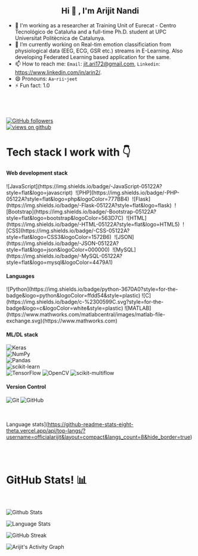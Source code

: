 <!--
**officialarijit/officialarijit** is a ✨ _special_ ✨ repository because its `README.md` (this file) appears on your GitHub profile.

Here are some ideas to get you started:

- 🔭 I’m currently working on ...
- 🌱 I’m currently learning ...
- 👯 I’m looking to collaborate on ...
- 🤔 I’m looking for help with ...
- 💬 Ask me about ...
- 📫 How to reach me: ...
- 😄 Pronouns: ...
- ⚡ Fun fact: ...
-->

<h2 align="center"> Hi 👋 , I'm Arijit Nandi <br/></h2> 

- 🔭 I'm working as a researcher at Training Unit of Eurecat - Centro Tecnológico de Cataluña and a full-time Ph.D. student at UPC Universitat Politècnica de Catalunya.
- 🌱 I’m currently working on Real-tim emotion classificiation from physiological data (EEG, ECG, GSR etc.) streams in E-Learning. Also developing Federated Learning based application for the same.  
- 📫 How to reach me: `Email`: jit.ari172@gmail.com, `Linkedin`: https://www.linkedin.com/in/arin2/.
- 😄 Pronouns: `Aa`-`rii`-`jeet`
- ⚡ Fun fact: 1.0 
<h2 align="center"><br/></h2> 
 
  <a href="https://github.com/officialarijit" target="_blank">
    <img alt="GitHub followers" src="https://img.shields.io/github/followers/officialarijit?label=Github%20followers&style=for-the-badge">
  </a> <br>
  <a href="https://github.com/officialarijit" target="_blank">
    <img src="https://komarev.com/ghpvc/?username=officialarijit&label=Views&color=brightgreen&style=flat-square" alt="views on github" />
  </a>
  </h3>   
  
  
<br>
<h1>Tech stack I work with 👇</h1>

<h4>Web development stack</h4> 
![JavaScript](https://img.shields.io/badge/-JavaScript-05122A?style=flat&logo=javascript)&nbsp;
![PHP](https://img.shields.io/badge/-PHP-05122A?style=flat&logo=php&logoColor=777BB4)&nbsp;
![Flask](https://img.shields.io/badge/-Flask-05122A?style=flat&logo=flask)&nbsp;
![Bootstrap](https://img.shields.io/badge/-Bootstrap-05122A?style=flat&logo=bootstrap&logoColor=563D7C)&nbsp;
![HTML](https://img.shields.io/badge/-HTML-05122A?style=flat&logo=HTML5)&nbsp;
![CSS](https://img.shields.io/badge/-CSS-05122A?style=flat&logo=CSS3&logoColor=1572B6)&nbsp;
![JSON](https://img.shields.io/badge/-JSON-05122A?style=flat&logo=json&logoColor=000000)&nbsp;
![MySQL](https://img.shields.io/badge/-MySQL-05122A?style=flat&logo=mysql&logoColor=4479A1)&nbsp;

  
  
<h4>Languages</h4>     
![Python](https://img.shields.io/badge/python-3670A0?style=for-the-badge&logo=python&logoColor=ffdd54&style=plastic) ![C](https://img.shields.io/badge/c-%2300599C.svg?style=for-the-badge&logo=c&logoColor=white&style=plastic) ![MATLAB](https://www.mathworks.com/matlabcentral/images/matlab-file-exchange.svg)(https://www.mathworks.com)

<!-- ![](https://visitor-badge.glitch.me/badge?page_id=GaganpreetKaurKalsi.GaganpreetKaurKalsi) -->


<h4>ML/DL stack</h4>   

![Keras](https://img.shields.io/badge/Keras-%23D00000.svg?style=for-the-badge&logo=Keras&logoColor=white&style=plastic)  
![NumPy](https://img.shields.io/badge/numpy-%23013243.svg?style=for-the-badge&logo=numpy&logoColor=white&style=plastic)  
![Pandas](https://img.shields.io/badge/pandas-%23150458.svg?style=for-the-badge&logo=pandas&logoColor=white&style=plastic)  
![scikit-learn](https://img.shields.io/badge/scikit--learn-%23F7931E.svg?style=for-the-badge&logo=scikit-learn&logoColor=white&style=plastic)  
![TensorFlow](https://img.shields.io/badge/TensorFlow-%23FF6F00.svg?style=for-the-badge&logo=TensorFlow&logoColor=white&style=plastic) 
![OpenCV](https://img.shields.io/badge/opencv-%23white.svg?style=for-the-badge&logo=opencv&logoColor=white&style=plastic)
![scikit-multiflow](https://img.shields.io/badge/Scikit--multiflow-Data%20Streaming-green)



<h4>Version Control</h4>  

![Git](https://img.shields.io/badge/git-%23F05033.svg?style=for-the-badge&logo=git&logoColor=white&style=plastic)  ![GitHub](https://img.shields.io/badge/github-%23121011.svg?style=for-the-badge&logo=github&logoColor=white&style=plastic)
 


<br><br>
Language stats](https://github-readme-stats-eight-theta.vercel.app/api/top-langs/?username=officialarijit&layout=compact&langs_count=8&hide_border=true)

<br>
<br>


<h1>GitHub Stats! 📊</h1>
<Br>

![Github Stats](https://github-readme-stats.vercel.app/api?username=officialarijit&show_icons=true&locale=en)

![Language Stats](https://github-readme-stats.vercel.app/api/top-langs?username=officialarijit&show_icons=true&locale=en&layout=compact)
 
![GitHub Streak](http://github-readme-streak-stats.herokuapp.com?user=officialarijit&theme=github-light)

![Arijit's Activity Graph](https://activity-graph.herokuapp.com/graph?username=officialarijit&bg_color=ffffff&color=4f4dff&line=629e4c&point=403d3d&area=true&hide_border=true)

<br><br>

